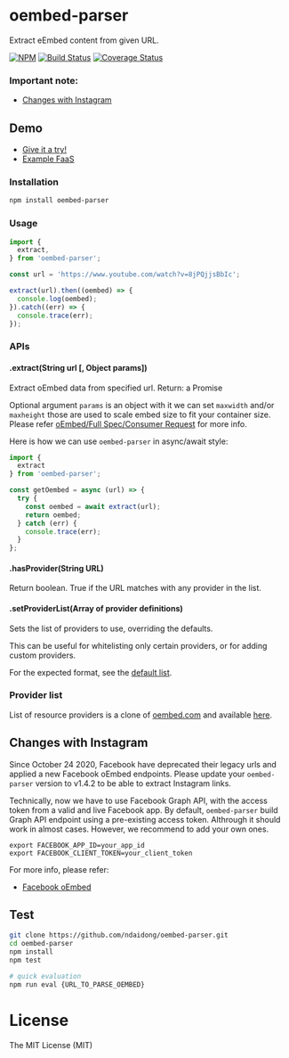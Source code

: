 # oembed-parser

Extract eEmbed content from given URL.

[![NPM](https://badge.fury.io/js/oembed-parser.svg)](https://badge.fury.io/js/oembed-parser)
[![Build Status](https://travis-ci.org/ndaidong/oembed-parser.svg)](https://travis-ci.org/ndaidong/oembed-parser)
[![Coverage Status](https://coveralls.io/repos/github/ndaidong/oembed-parser/badge.svg)](https://coveralls.io/github/ndaidong/oembed-parser)


### Important note:

- [Changes with Instagram](#changes-with-instagram)



## Demo

- [Give it a try!](https://ndaidong.github.io/oembed-parser-demo)
- [Example FaaS](https://us-central1-technews-251304.cloudfunctions.net/oembed-parser?url=https://www.youtube.com/watch?v=8jPQjjsBbIc)


### Installation

```bash
npm install oembed-parser
```

### Usage

```js
import {
  extract,
} from 'oembed-parser';

const url = 'https://www.youtube.com/watch?v=8jPQjjsBbIc';

extract(url).then((oembed) => {
  console.log(oembed);
}).catch((err) => {
  console.trace(err);
});
```

### APIs

#### .extract(String url [, Object params])

Extract oEmbed data from specified url.
Return: a Promise

Optional argument `params` is an object with it we can set `maxwidth` and/or `maxheight` those are used to scale embed size to fit your container size. Please refer [oEmbed/Full Spec/Consumer Request](https://oembed.com/#section2) for more info.

Here is how we can use `oembed-parser` in async/await style:

```js
import {
  extract
} from 'oembed-parser';

const getOembed = async (url) => {
  try {
    const oembed = await extract(url);
    return oembed;
  } catch (err) {
    console.trace(err);
  }
};

```


#### .hasProvider(String URL)

Return boolean. True if the URL matches with any provider in the list.

#### .setProviderList(Array of provider definitions)

Sets the list of providers to use, overriding the defaults.

This can be useful for whitelisting only certain providers, or for adding
custom providers.

For the expected format, see the
[default list](https://raw.githubusercontent.com/ndaidong/oembed-parser/master/src/utils/providers.json).


### Provider list

List of resource providers is a clone of [oembed.com](http://oembed.com/providers.json) and available [here](https://raw.githubusercontent.com/ndaidong/oembed-parser/master/src/utils/providers.json).


## Changes with Instagram

Since October 24 2020, Facebook have deprecated their legacy urls and applied a new Facebook oEmbed endpoints. Please update your `oembed-parser` version to v1.4.2 to be able to extract Instagram links.

Technically, now we have to use Facebook Graph API, with the access token from a valid and live Facebook app. By default, `oembed-parser` build Graph API endpoint using a pre-existing access token. Althrough it should work in almost cases. However, we recommend to add your own ones.


```
export FACEBOOK_APP_ID=your_app_id
export FACEBOOK_CLIENT_TOKEN=your_client_token

```

For more info, please refer:

- [Facebook oEmbed](https://developers.facebook.com/docs/plugins/oembed)


## Test

```bash
git clone https://github.com/ndaidong/oembed-parser.git
cd oembed-parser
npm install
npm test

# quick evaluation
npm run eval {URL_TO_PARSE_OEMBED}
```

# License

The MIT License (MIT)
